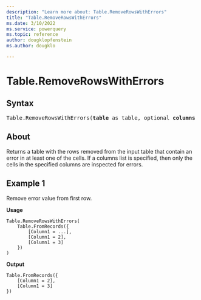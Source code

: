 ```yaml
---
description: "Learn more about: Table.RemoveRowsWithErrors"
title: "Table.RemoveRowsWithErrors"
ms.date: 3/10/2022
ms.service: powerquery
ms.topic: reference
author: dougklopfenstein
ms.author: dougklo

---
```

# Table.RemoveRowsWithErrors

## Syntax

<pre>
Table.RemoveRowsWithErrors(<b>table</b> as table, optional <b>columns</b> as nullable list) as table
</pre>
  
## About

Returns a table with the rows removed from the input table that contain an error in at least one of the cells. If a columns list is specified, then only the cells in the specified columns are inspected for errors.

## Example 1

Remove error value from first row.

**Usage**

```powerquery-m
Table.RemoveRowsWithErrors(
    Table.FromRecords({
        [Column1 = ...],
        [Column1 = 2],
        [Column1 = 3]
    })
)
```

**Output**

```powerquery-m
Table.FromRecords({
    [Column1 = 2],
    [Column1 = 3]
})
```
